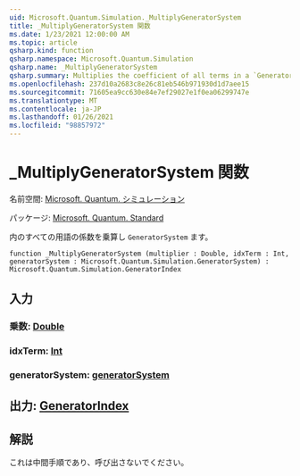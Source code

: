 ```yaml
---
uid: Microsoft.Quantum.Simulation._MultiplyGeneratorSystem
title: _MultiplyGeneratorSystem 関数
ms.date: 1/23/2021 12:00:00 AM
ms.topic: article
qsharp.kind: function
qsharp.namespace: Microsoft.Quantum.Simulation
qsharp.name: _MultiplyGeneratorSystem
qsharp.summary: Multiplies the coefficient of all terms in a `GeneratorSystem`.
ms.openlocfilehash: 237d10a2683c8e26c81eb546b971930d1d7aee15
ms.sourcegitcommit: 71605ea9cc630e84e7ef29027e1f0ea06299747e
ms.translationtype: MT
ms.contentlocale: ja-JP
ms.lasthandoff: 01/26/2021
ms.locfileid: "98857972"
---
```

# <a name="_multiplygeneratorsystem-function"></a>_MultiplyGeneratorSystem 関数

名前空間: [Microsoft. Quantum. シミュレーション](xref:Microsoft.Quantum.Simulation)

パッケージ: [Microsoft. Quantum. Standard](https://nuget.org/packages/Microsoft.Quantum.Standard)


内のすべての用語の係数を乗算し `GeneratorSystem` ます。

```qsharp
function _MultiplyGeneratorSystem (multiplier : Double, idxTerm : Int, generatorSystem : Microsoft.Quantum.Simulation.GeneratorSystem) : Microsoft.Quantum.Simulation.GeneratorIndex
```


## <a name="input"></a>入力

### <a name="multiplier--double"></a>乗数: [Double](xref:microsoft.quantum.lang-ref.double)




### <a name="idxterm--int"></a>idxTerm: [Int](xref:microsoft.quantum.lang-ref.int)




### <a name="generatorsystem--generatorsystem"></a>generatorSystem: [generatorSystem](xref:Microsoft.Quantum.Simulation.GeneratorSystem)





## <a name="output--generatorindex"></a>出力: [GeneratorIndex](xref:Microsoft.Quantum.Simulation.GeneratorIndex)



## <a name="remarks"></a>解説

これは中間手順であり、呼び出さないでください。